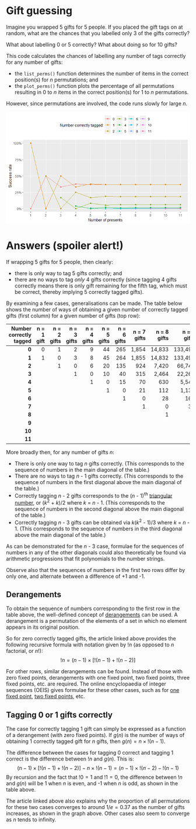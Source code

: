 # Gift guessing
Imagine you wrapped 5 gifts for 5 people. If you placed the gift tags on at random, what are the chances that you labelled only 3 of the gifts correctly?

What about labelling 0 or 5 correctly? What about doing so for 10 gifts?

This code calculates the chances of labelling any number of tags correctly for any number of gifts:
* the `list_perms()` function determines the number of items in the correct position(s) for *n* permutations; and
* the `plot_perms()` function plots the percentage of all permutations resulting in 0 to *n* items in the correct position(s) for 1 to *n* permutations.

However, since permutations are involved, the code runs slowly for large *n*.

 ![Success rate for correctly tagging 1 to 11 gifts](/image.png)

# Answers (spoiler alert!)
If wrapping 5 gifts for 5 people, then clearly:
* there is only way to tag 5 gifts correctly; and
* there are no ways to tag *only* 4 gifts correctly (since tagging 4 gifts correctly means there is only gift remaining for the fifth tag, which must be correct, thereby implying 5 correctly tagged gifts).

By examining a few cases, generalisations can be made. The table below shows the number of ways of obtaining a given number of correctly tagged gifts (first column) for a given number of gifts (top row):

| Number correctly tagged | n = 1 gift | n = 2 gifts | n = 3 gifts | n = 4 gifts | n = 5 gifts | n = 6 gifts | n = 7 gifts | n = 8 gifts | n = 9 gifts | n = 10 gifts | n = 11 gifts |
|------------------------:|-----------:|------------:|------------:|------------:|------------:|------------:|------------:|------------:|------------:|-------------:|-------------:|
|                   **0** |          0 |           1 |           2 |           9 |          44 |         265 |       1,854 |      14,833 |     133,496 |    1,334,961 |   14,684,570 |
|                   **1** |          1 |           0 |           3 |           8 |          45 |         264 |       1,855 |      14,832 |     133,497 |    1,334,960 |   14,684,571 |
|                   **2** |            |           1 |           0 |           6 |          20 |         135 |         924 |       7,420 |      66,744 |      667,485 |    7,342,280 |
|                   **3** |            |             |           1 |           0 |          10 |          40 |         315 |       2,464 |      22,260 |      222,480 |    2,447,445 |
|                   **4** |            |             |             |           1 |           0 |          15 |          70 |         630 |       5,544 |       55,650 |      611,820 |
|                   **5** |            |             |             |             |           1 |           0 |          21 |         112 |       1,134 |       11,088 |      122,430 |
|                   **6** |            |             |             |             |             |           1 |           0 |          28 |         168 |        1,890 |       20,328 |
|                   **7** |            |             |             |             |             |             |           1 |           0 |          36 |          240 |        2,970 |
|                   **8** |            |             |             |             |             |             |             |           1 |           0 |           45 |          330 |
|                   **9** |            |             |             |             |             |             |             |             |           1 |            0 |           55 |
|                  **10** |            |             |             |             |             |             |             |             |             |            1 |            0 |
|                  **11** |            |             |             |             |             |             |             |             |             |              |            1 |

More broadly then, for any number of gifts *n*:
* There is only one way to tag *n* gifts correctly. (This corresponds to the sequence of numbers in the main diagonal of the table.)
* There are no ways to tag *n* - 1 gifts correctly. (This corresponds to the sequence of numbers in the first diagonal above the main diagonal of the table.)
* Correctly tagging *n* - 2 gifts corresponds to the (*n* - 1)<sup>th</sup> [triangular number](https://pages.github.com/](https://en.wikipedia.org/wiki/Triangular_number)https://en.wikipedia.org/wiki/Triangular_number), or (*k*<sup>2</sup> + *k*)/2 where *k* = *n* - 1.  (This corresponds to the sequence of numbers in the second diagonal above the main diagonal of the table.)
* Correctly tagging *n* - 3 gifts can be obtained via *k*(*k*<sup>2</sup> - 1)/3 where *k* = *n* - 1. (This corresponds to the sequence of numbers in the third diagonal above the main diagonal of the table.)

As can be demonstrated for the *n* - 3 case, formulae for the sequences of numbers in any of the other diagonals could also theoretically be found via arithmetic progressions that fit polynomials to the number strings.

Observe also that the sequences of numbers in the first two rows differ by only one, and alternate between a difference of +1 and -1.

## Derangements

To obtain the sequence of numbers corresponding to the first row in the table above, the well-defined concept of [derangements](https://en.wikipedia.org/wiki/Derangement) can be used. A derangement is a permutation of the elements of a set in which no element appears in its original position.

So for zero correctly tagged gifts, the article linked above provides the following recursive formula with notation given by !*n* (as opposed to *n* factorial, or *n*!): $$!n = (n-1) \times [!(n-1) + !(n-2)]$$

For other rows, similar derangements can be found. Instead of those with zero fixed points, derangements with one fixed point, two fixed points, three fixed points, etc. are required. The online encyclopaedia of integer sequences (OEIS) gives formulae for these other cases, such as for [one fixed point](https://oeis.org/A000240), [two fixed points](https://oeis.org/A000387), etc.

## Tagging 0 or 1 gifts correctly

The case for correctly tagging 1 gift can simply be expressed as a function of a derangement (with zero fixed points). If $`g(n)`$ is the number of ways of obtaining 1 correctly tagged gift for $n$ gifts, then $`g(n) = n \times !(n-1)`$.

The difference between the cases for tagging 0 correct and tagging 1 correct is the difference between $!n$ and $`g(n)`$. This is: $$(n-1) \times [!(n-1) + !(n-2)] - n \times !(n-1) = (n-1) \times !(n-2) - !(n-1)$$ By recursion and the fact that $`!0=1`$ and $`!1=0`$, the difference between $`!n`$ and $`g(n)`$ will be 1 when $n$ is even, and -1 when $n$ is odd, as shown in the table above.

The article linked above also explains why the proportion of all permutations for these two cases converges to around $`1/e = 0.37`$ as the number of gifts increases, as shown in the graph above. Other cases also seem to converge as $n$ tends to infinity.
